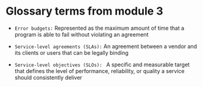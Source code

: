 # Glossary terms from module 3

- `Error budgets:` Represented as the maximum amount of time that a program is able to fail without violating an agreement

- `Service-level agreements (SLAs):` An agreement between a vendor and its clients or users that can be legally binding

- `Service-level objectives (SLOs): ` A specific and measurable target that defines the level of performance, reliability, or quality a service should consistently deliver 

